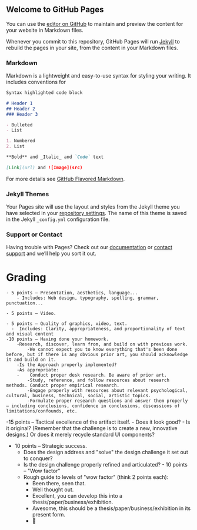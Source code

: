 ## Welcome to GitHub Pages

You can use the [editor on GitHub](https://github.com/yiar/NFinderC/edit/gh-pages/index.md) to maintain and preview the content for your website in Markdown files.

Whenever you commit to this repository, GitHub Pages will run [Jekyll](https://jekyllrb.com/) to rebuild the pages in your site, from the content in your Markdown files.

### Markdown

Markdown is a lightweight and easy-to-use syntax for styling your writing. It includes conventions for

```markdown
Syntax highlighted code block

# Header 1
## Header 2
### Header 3

- Bulleted
- List

1. Numbered
2. List

**Bold** and _Italic_ and `Code` text

[Link](url) and ![Image](src)
```

For more details see [GitHub Flavored Markdown](https://guides.github.com/features/mastering-markdown/).

### Jekyll Themes

Your Pages site will use the layout and styles from the Jekyll theme you have selected in your [repository settings](https://github.com/yiar/NFinderC/settings). The name of this theme is saved in the Jekyll `_config.yml` configuration file.

### Support or Contact

Having trouble with Pages? Check out our [documentation](https://docs.github.com/categories/github-pages-basics/) or [contact support](https://github.com/contact) and we’ll help you sort it out.



# Grading
    - 5 points – Presentation, aesthetics, language...
        - Includes: Web design, typography, spelling, grammar, punctuation...
        
    - 5 points – Video.
    
    - 5 points – Quality of graphics, video, text.
      -  Includes: Clarity, appropriateness, and proportionality of text and visual content
    -10 points – Having done your homework.
        -Research, discover, learn from, and build on with previous work.
            -We cannot expect you to know everything that's been done before, but if there is any obvious prior art, you should acknowledge it and build on it.
        -Is the Approach properly implemented?
        -As appropriate:
        -    Conduct proper desk research. Be aware of prior art.
            -Study, reference, and follow resources about research methods. Conduct proper empirical research.
            -Engage properly with resources about relevant psychological, cultural, business, technical, social, artistic topics.
            -Formulate proper research questions and answer them properly – including conclusions, confidence in conclusions, discussions of limitations/confounds, etc.
   -15 points – Tactical excellence of the artifact itself.
       - Does it look good?
       - Is it original? (Remember that the challenge is to create a new, innovative designs.) Or does it merely recycle standard UI components?
   - 10 points – Strategic success.
        - Does the design address and "solve" the design challenge it set out to conquer?
        - Is the design challenge properly refined and articulated?
    - 10 points – "Wow factor"
        - Rough guide to levels of "wow factor" (think 2 points each):
            - Been there, seen that.
            - Well thought out.
            - Excellent, you can develop this into a thesis/paper/business/exhibition.
            - Awesome, this should be a thesis/paper/business/exhibition in its present form.
            - 🤯

